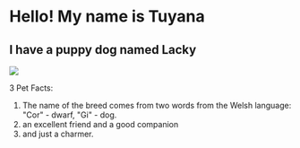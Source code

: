 # Hello! My name is Tuyana

## I have a puppy dog named Lacky

![](C:/Users/tuyan/Desktop/korgi-3.JPG)


3 Pet Facts:
1. The name of the breed comes from two words from the Welsh language: "Cor" - dwarf, "Gi" - dog.
2. an excellent friend and a good companion
3. and just a charmer.

